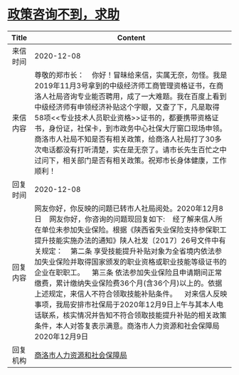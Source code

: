 # <a href="http://www.shangluo.gov.cn/zmhd/ldxxxx.jsp?urltype=leadermail.LeaderMailContentUrl&wbtreeid=1112&leadermailid=6686">政策咨询不到，求助</a>
|Title|Content|
|:---:|---|
|来信时间|2020-12-08|
|来信内容|尊敬的郑市长：    你好！冒昧给来信，实属无奈，勿怪。我是2019年11月3号拿到的中级经济师工商管理资格证书，在商洛人社局咨询专业能否聘用，成了一大难题。我在百度上看到中级经济师有申领经济补贴这个字眼，又查了下，凡是取得58项<<专业技术人员职业资格>>证书的，都要携带资格证书，身份证，社保卡，到市政务中心社保大厅窗口现场申领。商洛市人社局不知是否有相关政策，给商洛人社局打了30多次电话都没有打听清楚，实在是无奈了。请市长先生百忙之中过问下，相关部门是否有相关政策。祝郑市长身体健康，工作顺利！|
|回复时间|2020-12-08|
|回复内容|网友你好，你反映的问题已转市人社局阅处。2020年12月8日    网友你好，你咨询的问题现回复如下:    经了解来信人所在单位未参加失业保险。根据《陕西省失业保险支持参保职工提升技能实施办法的通知》陕人社发〔2017〕26号文件中有关规定：    第二条 享受技能提升补贴对象为全省境内依法参加失业保险并取得国家颁发的职业资格或职业技能等级证书的企业在职职工。    第三条 依法参加失业保险且申请期间正常缴费，累计缴纳失业保险费36个月(含36个月)以上的。依据上述规定，来信人不符合领取技能补贴条件。    对来信人反映事项，我局安排市社保局于2020年12月9日上午与其本人电话联系，核实情况并告知不符合领取技能提升补贴的相关政策条件，本人对答复表示满意。商洛市人力资源和社会保障局2020年12月9日|
|回复机构|<a href="../../categories/agencies/商洛市人力资源和社会保障局.md">商洛市人力资源和社会保障局</a>|
